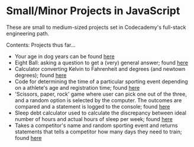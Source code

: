 # Small/Minor Projects in JavaScript

These are small to medium-sized projects set in Codecademy's full-stack engineering path.

Contents: Projects thus far...
- Your age in dog years can be found [here](https://github.com/ciroqn/small_projects_js/blob/main/dog_age.js)
- Eight Ball: asking a question to get a (very) general answer; found [here](https://github.com/ciroqn/small_projects_js/blob/main/eightBall.js)
- Calculator converting Kelvin to Fahrenheit and degrees (and newtown degrees); found [here](https://github.com/ciroqn/small_projects_js/blob/main/kelvin_temp.js)
- Code for determining the time of a particular sporting event depending on a athlete's age and registration time; found [here](https://github.com/ciroqn/small_projects_js/blob/main/race_register.js)
- 'Scissors, paper, rock' game where user can pick one out of the three, and a random option is selected by the computer. The outcomes are compared and a statement is logged to the console; found [here](https://github.com/ciroqn/small_projects_js/blob/main/scissors_paper_rock.js)
- Sleep debt calculator used to calculate the discrepancy between ideal number of hours and actual hours of sleep per week; found [here](https://github.com/ciroqn/small_projects_js/blob/main/sleepDebt.js)
- Takes a competitor's name and random sporting event and returns statements that tells a competitor how many days they need to train; found [here](https://github.com/ciroqn/small_projects_js/blob/main/trainingDays.js)


